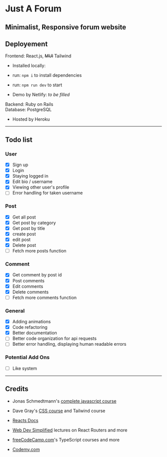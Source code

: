 # Just A Forum

## Minimalist, Responsive forum website

## Deployement

Frontend: React.js, ~~MUI~~ Tailwind

- Installed locally:
- run: `npm i` to install dependencies
- run: `npm run dev` to start

- Demo by Netlify: _to be filled_

Backend: Ruby on Rails  
Database: PostgreSQL

- Hosted by Heroku

---

## Todo list

### User

- [x] Sign up
- [x] Login
- [x] Staying logged in
- [x] Edit bio / username
- [x] Viewing other user's profile
- [ ] Error handling for taken username

### Post

- [x] Get all post
- [x] Get post by category
- [x] Get post by title
- [x] create post
- [x] edit post
- [x] Delete post
- [ ] Fetch more posts function

### Comment

- [x] Get comment by post id
- [x] Post comments
- [x] Edit comments
- [x] Delete comments
- [ ] Fetch more comments function

### General

- [x] Adding animations
- [x] Code refactoring
- [x] Better documentation
- [ ] Better code organization for api requests
- [ ] Better error handling, displaying human readable errors

### Potential Add Ons

- [ ] Like system

---

## Credits

- Jonas Schmedtmann's [complete javascript course](https://www.udemy.com/course/the-complete-javascript-course/)

- Dave Gray's [CSS course](https://www.youtube.com/watch?v=n4R2E7O-Ngo) and Tailwind course

- [Reacts Docs](https://beta.reactjs.org/learn)

- [Web Dev Simplified](https://www.youtube.com/@WebDevSimplified) lectures on React Routers and more

- [freeCodeCamp.com](https://www.youtube.com/@freecodecamp)'s TypeScript courses and more

- [Codemy.com](https://www.youtube.com/@Codemycom)
